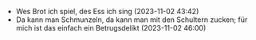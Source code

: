 - Wes Brot ich spiel, des Ess ich sing (2023-11-02 43:42)
- Da kann man Schmunzeln, da kann man mit den Schultern zucken; für mich ist das einfach ein Betrugsdelikt (2023-11-02 46:00)